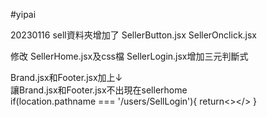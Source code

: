 #yipai

20230116
sell資料夾增加了
SellerButton.jsx
SellerOnclick.jsx

修改
SellerHome.jsx及css檔
SellerLogin.jsx增加三元判斷式

Brand.jsx和Footer.jsx加上↓  
讓Brand.jsx和Footer.jsx不出現在sellerhome  
if(location.pathname === '/users/SellLogin'){
    return<></>
  }
